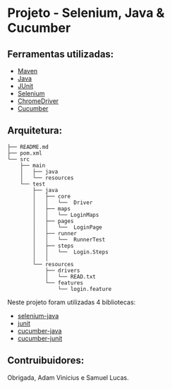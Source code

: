 # Projeto - Selenium, Java & Cucumber

## Ferramentas utilizadas:
- [Maven](https://maven.apache.org/ "Maven")
- [Java](https://www.java.com/pt_BR/ "Java")
- [JUnit](https://junit.org/junit4/ "JUnit")
- [Selenium](https://www.seleniumhq.org/ "Selenium")
- [ChromeDriver](https://chromedriver.chromium.org/downloads "ChromeDriver")
- [Cucumber](https://cucumber.io/ "Cucumber")

## Arquitetura:
```
├── README.md
├── pom.xml
└── src
    ├── main
    │   ├── java
    │   └── resources
    └── test
        ├── java
        │   ├── core
        │   │   └──  Driver   
        │   ├── maps
        │   │   └── LoginMaps
        │   ├── pages
        │   │   └──  LoginPage
        │   ├── runner
        │   │   └──  RunnerTest
        │   ├── steps
        │   │   └──  Login.Steps
        │   │       
        └── resources
            ├── drivers
            │   └── READ.txt
            └── features
                └── login.feature
```

Neste projeto foram utilizadas 4 bibliotecas:
- [selenium-java](https://mvnrepository.com/artifact/org.seleniumhq.selenium/selenium-java "selenium-java")
- [junit](https://mvnrepository.com/artifact/junit/junit "junit")
- [cucumber-java](https://mvnrepository.com/artifact/info.cukes/cucumber-java "cucumber-java")
- [cucumber-junit](https://mvnrepository.com/artifact/info.cukes/cucumber-junit "cucumber-junit")

## Contruibuidores:

Obrigada, Adam Vinicius e Samuel Lucas.
